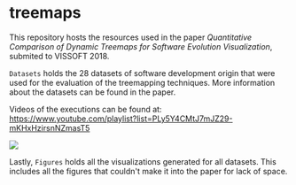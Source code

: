 # treemaps

This repository hosts the resources used in the paper *Quantitative Comparison of
Dynamic Treemaps for Software Evolution Visualization*, submited to VISSOFT 2018.

`Datasets` holds the 28 datasets of software development origin that were used for the evaluation of the treemapping techniques. More information about the datasets
can be found in the paper.

Videos of the executions can be found at: https://www.youtube.com/playlist?list=PLy5Y4CMtJ7mJZ29-mKHxHzirsnNZmasT5

![](https://j.gifs.com/59vkYq.gif)

Lastly, `Figures` holds all the visualizations generated for all datasets. This includes
all the figures that couldn't make it into the paper for lack of space.
